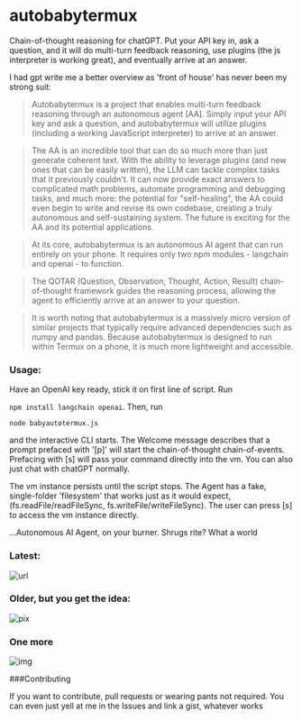 # autobabytermux

Chain-of-thought reasoning for chatGPT. Put your API key in, ask a question, and it will do multi-turn feedback reasoning, use plugins (the js interpreter is working great), and eventually arrive at an answer. 

I had gpt write me a better overview as 'front of house' has never been my strong suit:

>Autobabytermux is a project that enables multi-turn feedback reasoning through an autonomous agent [AA]. Simply input your API key and ask a question, and autobabytermux will utilize plugins (including a working JavaScript interpreter) to arrive at an answer. 

>The AA is an incredible tool that can do so much more than just generate coherent text. With the ability to leverage plugins (and new ones that can be easily written), the LLM can tackle complex tasks that it previously couldn't. It can now provide exact answers to complicated math problems, automate programming and debugging tasks, and much more: the potential for "self-healing", the AA could even begin to write and revise its own codebase, creating a truly autonomous and self-sustaining system. The future is exciting for the AA and its potential applications.

>At its core, autobabytermux is an autonomous AI agent that can run entirely on your phone. It requires only two npm modules - langchain and openai - to function. 

>The QOTAR (Question, Observation, Thought, Action, Result) chain-of-thought framework guides the reasoning process, allowing the agent to efficiently arrive at an answer to your question. 

>It is worth noting that autobabytermux is a massively micro version of similar projects that typically require advanced dependencies such as numpy and pandas. Because autobabytermux is designed to run within Termux on a phone, it is much more lightweight and accessible. 




### Usage:

Have an OpenAI key ready, stick it on first line of script. Run 

```npm install langchain openai```. Then, run 

```node babyautotermux.js``` 

and the interactive CLI starts. The Welcome message describes that a prompt prefaced with '[p]' will start the chain-of-thought chain-of-events. Prefacing with [s] will pass your command directly into the vm. You can also just chat with chatGPT normally.

The vm instance persists until the script stops.  The Agent has a fake, single-folder 'filesystem' that works just as it would expect, (fs.readFile/readFileSync, fs.writeFile/writeFileSync).  The user can press [s] to access the 
vm instance directly.

...Autonomous AI Agent, on your burner. Shrugs rite? What a world

### Latest:

![url](https://i.ibb.co/bvsL8vs/Screenshot-2023-05-03-22-51-35.png)


### Older, but you get the idea:

![pix](https://i.ibb.co/12SdWkF/Screenshot-2023-05-02-19-24-40.png)


### One more

![img](https://i.ibb.co/6JnYq2B/Screenshot-2023-05-02-17-54-40.png)


###Contributing

If you want to contribute, pull requests or wearing pants not required. 
You can even just yell at me in the Issues and link a gist, whatever works
